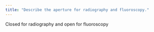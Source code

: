 ```yaml
---
title: "Describe the aperture for radiography and fluoroscopy."
---
```

Closed for radiography and open for fluoroscopy

